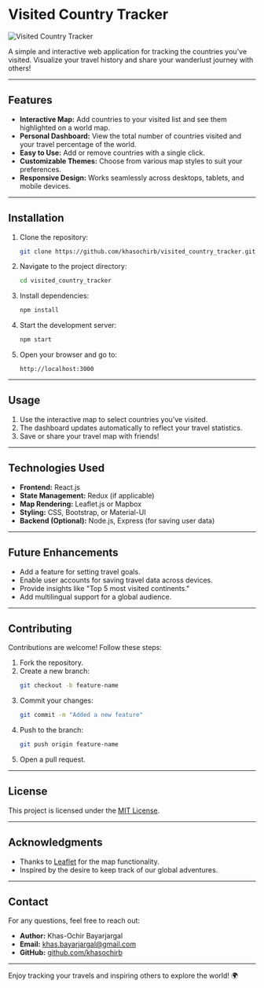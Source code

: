 # Visited Country Tracker

![Visited Country Tracker](https://via.placeholder.com/800x300.png?text=Visited+Country+Tracker)

A simple and interactive web application for tracking the countries you've visited. Visualize your travel history and share your wanderlust journey with others!

---

## Features

- **Interactive Map:** Add countries to your visited list and see them highlighted on a world map.
- **Personal Dashboard:** View the total number of countries visited and your travel percentage of the world.
- **Easy to Use:** Add or remove countries with a single click.
- **Customizable Themes:** Choose from various map styles to suit your preferences.
- **Responsive Design:** Works seamlessly across desktops, tablets, and mobile devices.

---

## Installation

1. Clone the repository:
   ```bash
   git clone https://github.com/khasochirb/visited_country_tracker.git
   ```
2. Navigate to the project directory:
   ```bash
   cd visited_country_tracker
   ```
3. Install dependencies:
   ```bash
   npm install
   ```
4. Start the development server:
   ```bash
   npm start
   ```
5. Open your browser and go to:
   ```
   http://localhost:3000
   ```

---

## Usage

1. Use the interactive map to select countries you've visited.
2. The dashboard updates automatically to reflect your travel statistics.
3. Save or share your travel map with friends!

---

## Technologies Used

- **Frontend:** React.js
- **State Management:** Redux (if applicable)
- **Map Rendering:** Leaflet.js or Mapbox
- **Styling:** CSS, Bootstrap, or Material-UI
- **Backend (Optional):** Node.js, Express (for saving user data)

---

## Future Enhancements

- Add a feature for setting travel goals.
- Enable user accounts for saving travel data across devices.
- Provide insights like "Top 5 most visited continents."
- Add multilingual support for a global audience.

---

## Contributing

Contributions are welcome! Follow these steps:

1. Fork the repository.
2. Create a new branch:
   ```bash
   git checkout -b feature-name
   ```
3. Commit your changes:
   ```bash
   git commit -m "Added a new feature"
   ```
4. Push to the branch:
   ```bash
   git push origin feature-name
   ```
5. Open a pull request.

---

## License

This project is licensed under the [MIT License](LICENSE).

---

## Acknowledgments

- Thanks to [Leaflet](https://leafletjs.com/) for the map functionality.
- Inspired by the desire to keep track of our global adventures.

---

## Contact

For any questions, feel free to reach out:

- **Author:** Khas-Ochir Bayarjargal
- **Email:** [khas.bayarjargal@gmail.com](mailto:khas.bayarjargal@gmail.com)
- **GitHub:** [github.com/khasochirb](https://github.com/khasochirb)

---

Enjoy tracking your travels and inspiring others to explore the world! 🌍
